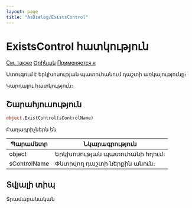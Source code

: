 ```yaml
---
layout: page
title: "AsDialog/ExistsControl"
---
```



# ExistsControl հատկություն

[См. также](../Asustpar.md) [Օրինակ](../../Examples/E_AsUstPar.html) [Применяется к](../Asustpar.md)

Ստուգում է երկխոսության պատուհանում դաշտի առկայությունը։

Կարդալու հատկություն։

## Շարահյուսություն

``` vb
object.ExistControl(sControlName)
```
Բաղադրիչներն են

| Պարամետր | Նկարագրություն |
|--|--|
| object | Երկխոսության պատուհանի հղում։ |
| sControlName | Փնտրվող դաշտի ներքին անուն։ |


## Տվյալի տիպ

Տրամաբանական